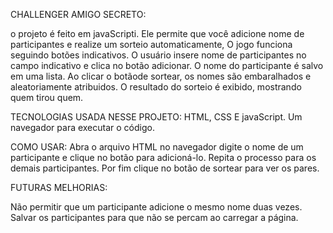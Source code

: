 CHALLENGER AMIGO SECRETO:

o projeto é feito em javaScripti. Ele permite que você adicione nome de participantes e realize um sorteio automaticamente, 
O jogo funciona seguindo botões indicativos.
O usuário insere nome de participantes no campo indicativo e clica no botão adicionar.
O nome do participante é salvo em uma lista.
Ao clicar o botãode sortear, os nomes são embaralhados e aleatoriamente atribuidos.
O resultado do sorteio é exibido, mostrando quem tirou quem.

TECNOLOGIAS USADA NESSE PROJETO:
HTML, CSS E javaScript.
Um navegador para executar o código.

COMO USAR:
Abra o arquivo HTML no navegador
digite o nome de um participante e clique no botão para adicioná-lo.
Repita o processo para os demais participantes. 
Por fim clique no botão de sortear para ver os pares.

FUTURAS MELHORIAS:

Não permitir que um participante adicione o mesmo nome duas vezes.
Salvar os participantes para que não se percam ao carregar a página.
